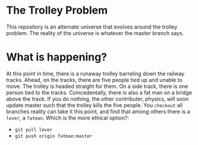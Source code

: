 # The Trolley Problem
This repository is an alternate universe that evolves around the trolley problem. The reality of the universe is whatever the master branch says.

# What is happening?
At this point in time, there is a runaway trolley barreling down the railway tracks. Ahead, on the tracks, there are five people tied up and unable to move. The trolley is headed straight for them. On a side track, there is one person tied to the tracks. Coincedentally, there is also a fat man on a bridge above the track. If you do nothing, the other contributer, physics, will soon update master such that the trolley kills the five people. 
You `checkout` all branches reality can take it this point, and find that among others there is a `lever`, a `fatman`. Which is the more ethical option?:
- `git pull lever`
- `git push origin fatman:master`
